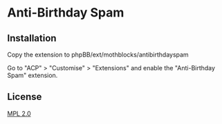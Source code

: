# Anti-Birthday Spam

## Installation

Copy the extension to phpBB/ext/mothblocks/antibirthdayspam

Go to "ACP" > "Customise" > "Extensions" and enable the "Anti-Birthday Spam" extension.

## License

[MPL 2.0](license.txt)
